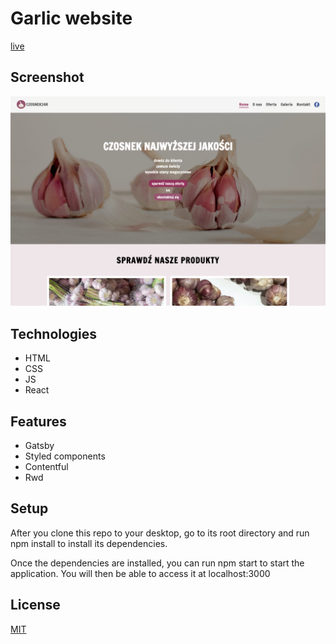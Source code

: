 # Garlic website
[live](https://mb2-garlic.netlify.app/)

## Screenshot
![Screenshot](./SCREEN.jpg)

## Technologies
* HTML
* CSS
* JS
* React

## Features
* Gatsby
* Styled components
* Contentful
* Rwd


## Setup
After you clone this repo to your desktop, go to its root directory and run npm install to install its dependencies.

Once the dependencies are installed, you can run npm start to start the application. You will then be able to access it at localhost:3000


## License
[MIT](https://choosealicense.com/licenses/mit/)
